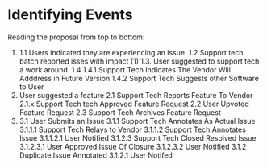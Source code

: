 # Identifying Events

Reading the proposal from top to bottom:

1.  
    1.1 Users indicated they are experiencing an issue.
    1.2 Support tech batch reported isses with impact (1)
    1.3. User suggested to support tech a work around.
    1.4
        1.4.1 Support Tech Indicates The Vendor Will Adddress in Future Version
        1.4.2 Support Tech Suggests other Software to User
2. User suggested a feature
    2.1 Support Tech Reports Feature To Vendor
    2.1.x Support Tech tech Approved Feature Request
    2.2 User Upvoted Feature Request
    2.3 Support Tech Archives Feature Request
3. 
    3.1 User Submits an Issue
        3.1.1 Support Tech Annotates As Actual Issue
            3.1.1.1 Support Tech Relays to Vendor
            3.1.1.2 Support Tech Annotates Issue
                3.1.1.2.1 User Notified
            3.1.2.3 Support Tech Closed Resolved Issue
                3.1.2.3.1 User Approved Issue Of Closure
                3.1.2.3.2 User Notified
        3.1.2 Duplicate Issue Annotated
            3.1.2.1 User Notifed
            
